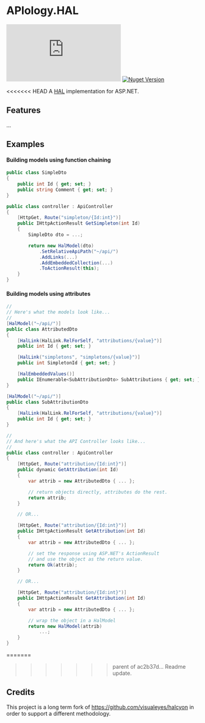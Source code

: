 # APIology.HAL

![Build Status](https://ci.appveyor.com/api/projects/status/github/IsaacSanch/APIology.HAL?branch=master&svg=true)
[![Nuget Version](https://img.shields.io/nuget/v/Apiology.Hal.svg)](https://www.nuget.org/packages/Apiology.Hal/)

<<<<<<< HEAD
A [HAL](https://github.com/mikekelly/hal_specification) implementation for ASP.NET.

## Features

...

## Examples

#### Building models using function chaining

```c#
public class SimpleDto
{
    public int Id { get; set; }
    public string Comment { get; set; }
}

public class controller : ApiController
{
    [HttpGet, Route("simpleton/{Id:int}")]
    public IHttpActionResult GetSimpleton(int Id)
    {
        SimpleDto dto = ...;

        return new HalModel(dto)
            .SetRelativeApiPath("~/api/")
            .AddLinks(...)
            .AddEmbeddedCollection(...)
            .ToActionResult(this);
    }
}
```

#### Building models using attributes

```c#
//
// Here's what the models look like...
//
[HalModel("~/api/")]
public class AttributedDto
{
    [HalLink(HalLink.RelForSelf, "attributions/{value}")]
    public int Id { get; set; }

    [HalLink("simpletons", "simpletons/{value}")]
    public int SimpletonId { get; set; }

    [HalEmbeddedValues()]
    public IEnumerable<SubAttributionDto> SubAttributions { get; set; }
}

[HalModel("~/api/")]
public class SubAttributionDto
{
    [HalLink(HalLink.RelForSelf, "attributions/{value}")]
    public int Id { get; set; }
}

//
// And here's what the API Controller looks like...
//
public class controller : ApiController
{
    [HttpGet, Route("attribution/{Id:int}")]
    public dynamic GetAttribution(int Id)
    {
        var attrib = new AttributedDto { ... };

        // return objects directly, attributes do the rest.
        return attrib;
    }

    // OR...

    [HttpGet, Route("attribution/{Id:int}")]
    public IHttpActionResult GetAttribution(int Id)
    {
        var attrib = new AttributedDto { ... };

        // set the response using ASP.NET's ActionResult
        // and use the object as the return value.
        return Ok(attrib);
    }

    // OR...

    [HttpGet, Route("attribution/{Id:int}")]
    public IHttpActionResult GetAttribution(int Id)
    {
        var attrib = new AttributedDto { ... };

        // wrap the object in a HalModel
        return new HalModel(attrib)
            ...;
    }
}
```

=======
>>>>>>> parent of ac2b37d... Readme update.
## Credits
This project is a long term fork of https://github.com/visualeyes/halcyon in order to support a different methodology.
